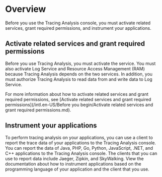 # Overview

Before you use the Tracing Analysis console, you must activate related services, grant required permissions, and instrument your applications.

## Activate related services and grant required permissions

Before you use Tracing Analysis, you must activate the service. You must also activate Log Service and Resource Access Management \(RAM\) because Tracing Analysis depends on the two services. In addition, you must authorize Tracing Analysis to read data from and write data to Log Service.

For more information about how to activate related services and grant required permissions, see [Activate related services and grant required permissions](/intl.en-US/Before you begin/Activate related services and grant required permissions.md).

## Instrument your applications

To perform tracing analysis on your applications, you can use a client to report the trace data of your applications to the Tracing Analysis console. You can report the data of Java, PHP, Go, Python, JavaScript, .NET, and C++ applications to the Tracing Analysis console. The clients that you can use to report data include Jaeger, Zipkin, and SkyWalking. View the documentation about how to instrument applications based on the programming language of your application and the client that you use.


